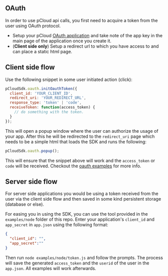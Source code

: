 ## OAuth

In order to use pCloud api calls, you first need to acquire a token from the user using OAuth protocol.

* Setup your pCloud [OAuth application](https://docs.pcloud.com/oauth/index.html) and take note of the app key in the main page of the application once you create it.
* (**Client side only**) Setup a redirect url to which you have access to and can place a static html page.

## Client side flow
Use the following snippet in some user initiated action (click):

``` js
pCloudSdk.oauth.initOauthToken({
  client_id: 'YOUR_CLIENT_ID',
  redirect_uri: 'YOUR_REDIRECT_URL',
  response_type: 'token' | 'code',
  receiveToken: function(access_token) {
    // do something with the token.
  }
});
```

This will open a popup window where the user can authorize the usage of your app. After this he will be redirected to the `redirect_uri` page which needs to be a simple html that loads the SDK and runs the following:

``` js
pCloudSdk.oauth.popup();
```

This will ensure that the snippet above will work and the `access_token` or `code` will be received. Checkout the [oauth examples](/pcloud-sdk-js/examples/) for more info.

## Server side flow
For server side applications you would be using a token received from the user via the client side flow and then saved in some kind persistent storage (database or else).

For easing you in using the SDK, you can use the tool provided in the `examples/node` folder of this repo. Enter your application's `client_id` and `app_secret` in `app.json` using the following format:

``` json
{
  "client_id": "",
  "app_secret":""
}
```

 Then run `node examples/node/token.js` and follow the prompts. The process will save the generated `access_token` and the `userid` of the user in the `app.json`. All examples will work afterwards.
